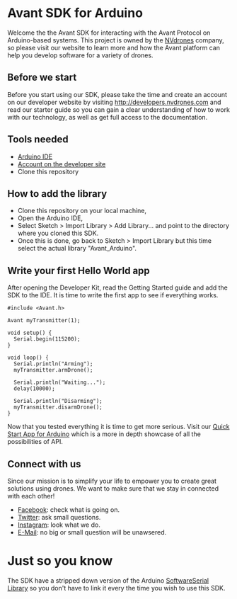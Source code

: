 # Avant SDK for Arduino

Welcome the the Avant SDK for interacting with the Avant Protocol on Arduino-based systems. This project is owned by the [NVdrones](http://nvdrones.com) company, so please visit our website to learn more and how the Avant platform can help you develop software for a variety of drones.

## Before we start

Before you start using our SDK, please take the time and create an account on our developer website by visiting http://developers.nvdrones.com and read our starter guide so you can gain a clear understanding of how to work with our technology, as well as get full access to the documentation.

## Tools needed 

- [Arduino IDE](http://arduino.cc/en/main/software)
- [Account on the developer site](http://developers.nvdrones.com)
- Clone this repository

## How to add the library

- Clone this repository on your local machine, 
- Open the Arduino IDE, 
- Select Sketch > Import Library > Add Library... and point to the directory where you cloned this SDK. 
- Once this is done, go back to Sketch > Import Library but this time select the actual library "Avant_Arduino".

## Write your first Hello World app

After opening the Developer Kit, read the Getting Started guide and add the SDK to the IDE. It is time to write the first app to see if everything works.

```{.ino}
#include <Avant.h>

Avant myTransmitter(1);

void setup() {
  Serial.begin(115200);
}

void loop() {
  Serial.println("Arming");
  myTransmitter.armDrone();
  
  Serial.println("Waiting...");
  delay(10000);
  
  Serial.println("Disarming");
  myTransmitter.disarmDrone();
}
```
Now that you tested everything it is time to get more serious. Visit our [Quick Start App for Arduino](https://github.com/NVdrones/Quick-Start-for-Arduino) which is a more in depth showcase of all the possibilities of API.  

## Connect with us

Since our mission is to simplify your life to empower you to create great solutions using drones. We want to make sure that we stay in connected with each other!

- [Facebook](http://facebook.com/NVdevelopers): check what is going on.
- [Twitter](http://twitter.com/NVdevelopers): ask small questions.
- [Instagram](http://instagram.com/NVdevelopers): look what we do.
- [E-Mail](developers@NVdrones.com): no big or small question will be unawsered.

# Just so you know

The SDK have a stripped down version of the Arduino [SoftwareSerial Library](http://arduino.cc/en/Reference/softwareSerial) so you don't have to link it every the time you wish to use this SDK.
